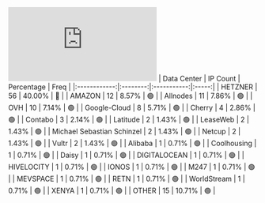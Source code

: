 ![Diagramm](https://github.com/111STAVR111/props/blob/main/Celestia/Mainnet/Decentralization/1/README.md)
| Data Center | IP Count | Percentage | Freq |
|:------------:|:--------:|:-----------:|:-----:|
| HETZNER | 56 | 40.00% | 🔴 |
| AMAZON | 12 | 8.57% | 🟢 |
| Allnodes | 11 | 7.86% | 🟢 |
| OVH | 10 | 7.14% | 🟢 |
| Google-Cloud | 8 | 5.71% | 🟢 |
| Cherry | 4 | 2.86% | 🟢 |
| Contabo | 3 | 2.14% | 🟢 |
| Latitude | 2 | 1.43% | 🟢 |
| LeaseWeb | 2 | 1.43% | 🟢 |
| Michael Sebastian Schinzel | 2 | 1.43% | 🟢 |
| Netcup | 2 | 1.43% | 🟢 |
| Vultr | 2 | 1.43% | 🟢 |
| Alibaba | 1 | 0.71% | 🟢 |
| Coolhousing | 1 | 0.71% | 🟢 |
| Daisy | 1 | 0.71% | 🟢 |
| DIGITALOCEAN | 1 | 0.71% | 🟢 |
| HIVELOCITY | 1 | 0.71% | 🟢 |
| IONOS | 1 | 0.71% | 🟢 |
| M247 | 1 | 0.71% | 🟢 |
| MEVSPACE | 1 | 0.71% | 🟢 |
| RETN | 1 | 0.71% | 🟢 |
| WorldStream | 1 | 0.71% | 🟢 |
| XENYA | 1 | 0.71% | 🟢 |
| OTHER | 15 | 10.71% | 🟢 |